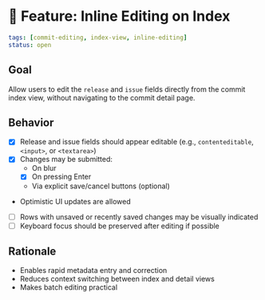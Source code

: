 # 📎 Feature: Inline Editing on Index

```yaml
tags: [commit-editing, index-view, inline-editing]
status: open
```

## Goal

Allow users to edit the `release` and `issue` fields directly from the commit index view, without navigating to the commit detail page.

## Behavior

- [x] Release and issue fields should appear editable (e.g., `contenteditable`, `<input>`, or `<textarea>`)
- [x] Changes may be submitted:
  - On blur
  - [x] On pressing Enter
  - Via explicit save/cancel buttons (optional)
- Optimistic UI updates are allowed
- [ ] Rows with unsaved or recently saved changes may be visually indicated
- [ ] Keyboard focus should be preserved after editing if possible

## Rationale

- Enables rapid metadata entry and correction
- Reduces context switching between index and detail views
- Makes batch editing practical
